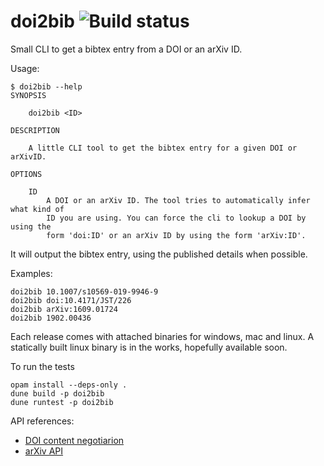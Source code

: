 # doi2bib ![Build status](https://github.com/mseri/doi2bib/workflows/Main%20workflow/badge.svg)
Small CLI to get a bibtex entry from a DOI or an arXiv ID.

Usage:

    $ doi2bib --help
    SYNOPSIS

        doi2bib <ID>

    DESCRIPTION

        A little CLI tool to get the bibtex entry for a given DOI or arXivID.

    OPTIONS

        ID
            A DOI or an arXiv ID. The tool tries to automatically infer what kind of
            ID you are using. You can force the cli to lookup a DOI by using the
            form 'doi:ID' or an arXiv ID by using the form 'arXiv:ID'.

It will output the bibtex entry, using the published details when possible.

Examples:

    doi2bib 10.1007/s10569-019-9946-9
    doi2bib doi:10.4171/JST/226
    doi2bib arXiv:1609.01724
    doi2bib 1902.00436

Each release comes with attached binaries for windows, mac and linux.
A statically built linux binary is in the works, hopefully available soon.

To run the tests

    opam install --deps-only .
    dune build -p doi2bib
    dune runtest -p doi2bib

API references:

- [DOI content negotiarion](https://citation.crosscite.org/docs.html)
- [arXiv API](https://arxiv.org/help/api/index)
